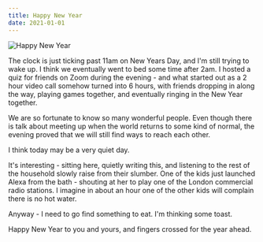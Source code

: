 ```yaml
---
title: Happy New Year
date: 2021-01-01
---
```


![Happy New Year](https://source.unsplash.com/03UCoidYvXw/1600x900)

The clock is just ticking past 11am on New Years Day, and I'm still trying to wake up. I think we eventually went to bed some time after 2am. I hosted a quiz for friends on Zoom during the evening - and what started out as a 2 hour video call somehow turned into 6 hours, with friends dropping in along the way, playing games together, and eventually ringing in the New Year together.

We are so fortunate to know so many wonderful people. Even though there is talk about meeting up when the world returns to some kind of normal, the evening proved that we will still find ways to reach each other.

I think today may be a very quiet day.

It's interesting - sitting here, quietly writing this, and listening to the rest of the household slowly raise from their slumber. One of the kids just launched Alexa from the bath - shouting at her to play one of the London commercial radio stations. I imagine in about an hour one of the other kids will complain there is no hot water.

Anyway - I need to go find something to eat. I'm thinking some toast.

Happy New Year to you and yours, and fingers crossed for the year ahead.
